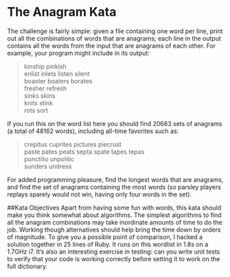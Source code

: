 # The Anagram Kata

The challenge is fairly simple: given a file containing one word per line, print out all the combinations of words that are anagrams; each line in the output contains all the words from the input that are anagrams of each other. For example, your program might include in its output:

>kinship pinkish  
enlist inlets listen silent  
boaster boaters borates  
fresher refresh  
sinks skins  
knits stink  
rots sort  


If you run this on the word list here you should find 20683 sets of anagrams (a total of 48162 words), including all-time favorites such as:  

> crepitus cuprites pictures piecrust  
paste pates peats septa spate tapes tepas  
punctilio unpolitic  
sunders undress   

For added programming pleasure, find the longest words that are anagrams, and find the set of anagrams containing the most words (so parsley players replays sparely would not win, having only four words in the set).

##Kata Objectives
Apart from having some fun with words, this kata should make you think somewhat about algorithms. The simplest algorithms to find all the anagram combinations may take inordinate amounts of time to do the job. Working though alternatives should help bring the time down by orders of magnitude. To give you a possible point of comparison, I hacked a solution together in 25 lines of Ruby. It runs on this wordlist in 1.8s on a 1.7GHz i7. It’s also an interesting exercise in testing: can you write unit tests to verify that your code is working correctly before setting it to work on the full dictionary.
